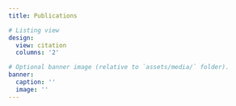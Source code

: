 ```yaml
---
title: Publications

# Listing view
design:
  view: citation
  columns: '2'

# Optional banner image (relative to `assets/media/` folder).
banner:
  caption: ''
  image: ''
---
```

